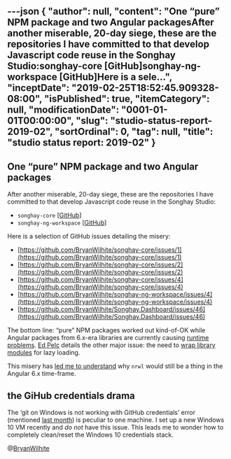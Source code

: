 ---json
{
  "author": null,
  "content": "One “pure” NPM package and two Angular packagesAfter another miserable, 20-day siege, these are the repositories I have committed to that develop Javascript code reuse in the Songhay Studio:songhay-core [GitHub]songhay-ng-workspace [GitHub]Here is a sele...",
  "inceptDate": "2019-02-25T18:52:45.909328-08:00",
  "isPublished": true,
  "itemCategory": null,
  "modificationDate": "0001-01-01T00:00:00",
  "slug": "studio-status-report-2019-02",
  "sortOrdinal": 0,
  "tag": null,
  "title": "studio status report: 2019-02"
}
---

## One “pure” NPM package and two Angular packages

After another miserable, 20-day siege, these are the repositories I have committed to that develop Javascript code reuse in the Songhay Studio:

*   `songhay-core` [[GitHub](https://github.com/BryanWilhite/songhay-core)]
*   `songhay-ng-workspace` [[GitHub](https://github.com/BryanWilhite/songhay-ng-workspace)]

Here is a selection of GitHub issues detailing the misery:

*   [https://github.com/BryanWilhite/songhay-core/issues/1](https://github.com/BryanWilhite/songhay-core/issues/1)
*   [https://github.com/BryanWilhite/songhay-core/issues/2](https://github.com/BryanWilhite/songhay-core/issues/2)
*   [https://github.com/BryanWilhite/songhay-core/issues/4](https://github.com/BryanWilhite/songhay-core/issues/4)
*   [https://github.com/BryanWilhite/songhay-ng-workspace/issues/4](https://github.com/BryanWilhite/songhay-ng-workspace/issues/4)
*   [https://github.com/BryanWilhite/Songhay.Dashboard/issues/46](https://github.com/BryanWilhite/Songhay.Dashboard/issues/46)

The bottom line: “pure” NPM packages worked out kind-of-OK while Angular packages from 6.x-era libraries are currently causing [runtime problems](https://github.com/BryanWilhite/Songhay.Dashboard/issues/48). [Ed Pelc](https://twitter.com/ed_pelc) details the other major issue: the need to [wrap library modules](https://youtu.be/nP7Yodr-WUA?t=1340) for lazy loading.

This misery has [led me to understand](https://github.com/BryanWilhite/songhay-ng-workspace/issues/4#issuecomment-465367238) why `nrwl` would still be a thing in the Angular 6.x time-frame.

## the GiHub credentials drama

The ‘git on Windows is not working with GitHub credentials’ error (mentioned [last month](http://songhayblog.azurewebsites.net/blog/entry/studio-status-report-2019-01)) is peculiar to one machine. I set up a new Windows 10 VM recently and *do not* have this issue. This leads me to wonder how to completely clean/reset the Windows 10 credentials stack.

@[BryanWilhite](https://twitter.com/bryanwilhite)
